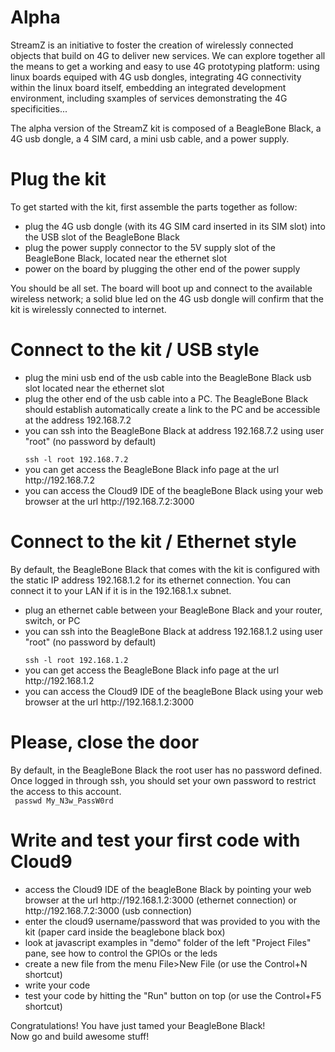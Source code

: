 Alpha
=====

StreamZ is an initiative to foster the creation of wirelessly connected objects that build on 4G to deliver new services. We can explore together all the means to get a working and easy to use 4G prototyping platform: using linux boards equiped with 4G usb dongles, integrating 4G connectivity within the linux board itself, embedding an integrated development environment, including sxamples of services demonstrating the 4G specificities...

The alpha version of the StreamZ kit is composed of a BeagleBone Black, a 4G usb dongle, a 4 SIM card, a mini usb cable, and a power supply.


Plug the kit
======================

To get started with the kit, first assemble the parts together as follow:
<ul>
<li>plug the 4G usb dongle (with its 4G SIM card inserted in its SIM slot) into the USB slot of the BeagleBone Black</li>
<li>plug the power supply connector to the 5V supply slot of the BeagleBone Black, located near the ethernet slot</li>
<li>power on the board by plugging the other end of the power supply</li>
</ul>


You should be all set. The board will boot up and connect to the available wireless network; a solid blue led on the 4G usb dongle will confirm that the kit is wirelessly connected to internet.


Connect to the kit / USB style
======================

<ul>
<li>plug the mini usb end of the usb cable into the BeagleBone Black usb slot located near the ethernet slot</li>
<li>plug the other end of the usb cable into a PC. The BeagleBone Black should establish automatically create a link to the PC and be accessible at the address 192.168.7.2</li>
<li>you can ssh into the BeagleBone Black at address 192.168.7.2 using user "root" (no password by default)</li>
<code>
ssh -l root 192.168.7.2
</code>
<li>you can get access the BeagleBone Black info page at the url http://192.168.7.2</li>
<li>you can access the Cloud9 IDE of the beagleBone Black using your web browser at the url http://192.168.7.2:3000</li>
</ul>

Connect to the kit / Ethernet style
======================

By default, the BeagleBone Black that comes with the kit is configured with the static IP address 192.168.1.2 for its ethernet connection. You can connect it to your LAN if it is in the 192.168.1.x subnet.

<ul>
<li>plug an ethernet cable between your BeagleBone Black and your router, switch, or PC</li>
<li>you can ssh into the BeagleBone Black at address 192.168.1.2 using user "root" (no password by default)</li>
<code>
ssh -l root 192.168.1.2
</code>
<li>you can get access the BeagleBone Black info page at the url http://192.168.1.2</li>
<li>you can access the Cloud9 IDE of the beagleBone Black using your web browser at the url http://192.168.1.2:3000</li>
</ul>

Please, close the door
======================

By default, in the BeagleBone Black the root user has no password defined.
Once logged in through ssh, you should set your own password to restrict the access to this account.<br />
<code>
passwd My_N3w_PassW0rd
</code>

Write and test your first code with Cloud9
======================

<ul>
<li>access the Cloud9 IDE of the beagleBone Black by pointing your web browser at the url http://192.168.1.2:3000 (ethernet connection) or http://192.168.7.2:3000 (usb connection)</li>
<li>enter the cloud9 username/password that was provided to you with the kit (paper card inside the beaglebone black box)</li>
<li>look at javascript examples in "demo" folder of the left "Project Files" pane, see how to control the GPIOs or the leds</li>
<li>create a new file from the menu File>New File (or use the Control+N shortcut)</li>
<li>write your code</li>
<li>test your code by hitting the "Run" button on top (or use the Control+F5 shortcut)</li>
</ul>

Congratulations! You have just tamed your BeagleBone Black!<br />
Now go and build awesome stuff!
